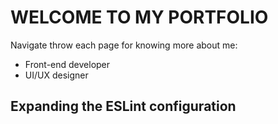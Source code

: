 # WELCOME TO MY PORTFOLIO

Navigate throw each page for knowing more about me:

- Front-end developer
- UI/UX designer

## Expanding the ESLint configuration
